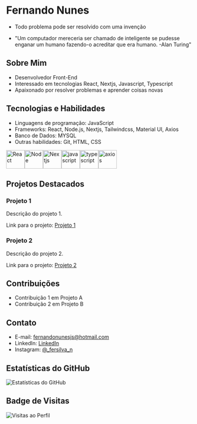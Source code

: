 # Fernando Nunes

- Todo problema pode ser resolvido com uma invenção

- "Um computador mereceria ser chamado de inteligente se pudesse enganar um humano fazendo-o acreditar que era humano. -Alan Turing"

## Sobre Mim

- Desenvolvedor Front-End
- Interessado em tecnologias React, Nextjs, Javascript, Typescript
- Apaixonado por resolver problemas e aprender coisas novas

## Tecnologias e Habilidades

- Linguagens de programação: JavaScript
- Frameworks: React, Node.js, Nextjs, Tailwindcss, Material UI, Axios
- Banco de Dados: MYSQL
- Outras habilidades: Git, HTML, CSS

<div style="display: flex;">
    <img src="https://upload.wikimedia.org/wikipedia/commons/thumb/a/a7/React-icon.svg/2300px-React-icon.svg.png" alt="React" width="50">
    <img src="https://upload.wikimedia.org/wikipedia/commons/thumb/d/d9/Node.js_logo.svg/1200px-Node.js_logo.svg.png" alt="Node" width="50">
    <img src="https://testrigor.com/wp-content/uploads/2023/04/nextjs-logo-square.png" alt="Nextjs" width="50">
    <img src="https://logospng.org/download/javascript/logo-javascript-1024.png" alt="javascript" width="50">
    <img src="https://logospng.org/download/typescript/typescript-2048.png" alt="typescript" width="50">
    <img src="https://avatars.githubusercontent.com/u/32372333?v=4&s=400" alt="axios" width="50">
</div>

## Projetos Destacados

### Projeto 1

Descrição do projeto 1.

Link para o projeto: [Projeto 1](link-para-o-projeto)

### Projeto 2

Descrição do projeto 2.

Link para o projeto: [Projeto 2](link-para-o-projeto)

## Contribuições

- Contribuição 1 em Projeto A
- Contribuição 2 em Projeto B

## Contato

- E-mail: fernandonunesjs@hotmail.com
- LinkedIn: [LinkedIn](https://www.linkedin.com/in/fernando-nunes-169559251)
- Instagram: [@\_fersilva_n](https://instagram.com/_fersilva_n?utm_source=qr&igshid=NGExMmI2YTkyZg%3D%3D)

## Estatísticas do GitHub

![Estatísticas do GitHub](https://github-readme-stats.vercel.app/api?username=fernandonunessil&show_icons=true)

## Badge de Visitas

![Visitas ao Perfil](https://komarev.com/ghpvc/?username=fernandonunessil)

